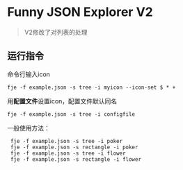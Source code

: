 # Funny JSON Explorer V2

> V2修改了对列表的处理



## 运行指令

命令行输入icon

~~~
fje -f example.json -s tree -i myicon --icon-set $ * +
~~~

用**配置文件**设置icon，配置文件默认同名

~~~
fje -f example.json -s tree -i configfile
~~~

一般使用方法：

~~~
 fje -f example.json -s tree -i poker   
 fje -f example.json -s rectangle -i poker 
 fje -f example.json -s tree -i flower 
 fje -f example.json -s rectangle -i flower 
~~~

